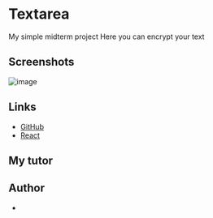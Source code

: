 # Textarea

My simple midterm project
Here you can encrypt your text

## Screenshots

![image](link)

## Links

- [GitHub](https://github.com/)
- [React](https://reactjs.org/)

## My tutor



## Author

-
